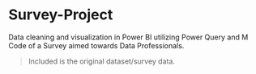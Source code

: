 # Survey-Project
Data cleaning and visualization in Power BI utilizing Power Query and M Code of a Survey aimed towards Data Professionals.
> Included is the original dataset/survey data.
